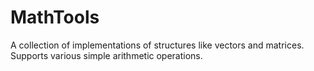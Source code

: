 MathTools
=========

A collection of implementations of structures like vectors and matrices. Supports various simple arithmetic operations.
